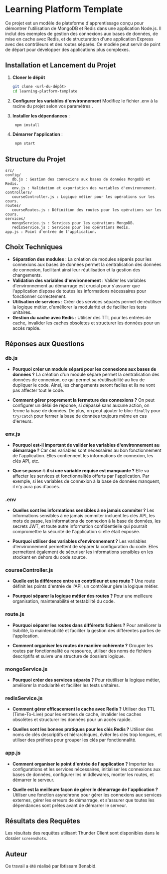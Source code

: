 # Learning Platform Template

Ce projet est un modèle de plateforme d'apprentissage conçu pour démontrer l'utilisation de MongoDB et Redis dans une application Node.js. Il inclut des exemples de gestion des connexions aux bases de données, de mise en cache avec Redis, et de structuration d'une application Express avec des contrôleurs et des routes séparés. Ce modèle peut servir de point de départ pour développer des applications plus complexes.

## Installation et Lancement du Projet

1. **Cloner le dépôt**
     ```sh
     git clone <url-du-dépôt>
     cd learning-platform-template

2. **Configurer les variables d'environnement**
Modifiez le fichier .env à la racine du projet selon vos paramètres .

3. **Installer les dépendances** :
    ```sh
     npm install


4. **Démarrer l'application** :
    ```sh
     npm start

## Structure du Projet

```
src/
config/
   db.js : Gestion des connexions aux bases de données MongoDB et Redis.
   env.js : Validation et exportation des variables d'environnement.
controllers/
   courseController.js : Logique métier pour les opérations sur les cours.
routes/
   courseRoutes.js : Définition des routes pour les opérations sur les cours.
services/
   mongoService.js : Services pour les opérations MongoDB.
   redisService.js : Services pour les opérations Redis.
app.js : Point d'entrée de l'application.
```

## Choix Techniques

- **Séparation des modules** : La création de modules séparés pour les connexions aux bases de données permet la centralisation des données de connexion, facilitant ainsi leur réutilisation et la gestion des changements.
- **Validation des variables d'environnement** : Valider les variables d'environnement au démarrage est crucial pour s'assurer que l'application dispose de toutes les informations nécessaires pour fonctionner correctement.
- **Utilisation de services** : Créer des services séparés permet de réutiliser la logique métier, d'améliorer la modularité et de faciliter les tests unitaires.
- **Gestion du cache avec Redis** : Utiliser des TTL pour les entrées de cache, invalider les caches obsolètes et structurer les données pour un accès rapide.

## Réponses aux Questions

### db.js

- **Pourquoi créer un module séparé pour les connexions aux bases de données ?**
   La création d'un module séparé permet la centralisation des données de connexion, ce qui permet sa réutilisabilité au lieu de dupliquer le code. Ainsi, les changements seront faciles et ils ne vont pas affecter tout le code.

- **Comment gérer proprement la fermeture des connexions ?**
   On peut configurer un délai de réponse, si dépassé sans aucune action, on ferme la base de données. De plus, on peut ajouter le bloc `finally` pour `try/catch` pour fermer la base de données toujours même en cas d'erreurs.

### env.js

- **Pourquoi est-il important de valider les variables d'environnement au démarrage ?**
   Car ces variables sont nécessaires au bon fonctionnement de l'application. Elles contiennent les informations de connexion, les clés API, etc.

- **Que se passe-t-il si une variable requise est manquante ?**
   Elle va affecter les services et fonctionnalités offerts par l'application. Par exemple, si les variables de connexion à la base de données manquent, il n'y aura pas d'accès.

### .env

- **Quelles sont les informations sensibles à ne jamais commiter ?**
   Les informations sensibles à ne jamais commiter incluent les clés API, les mots de passe, les informations de connexion à la base de données, les secrets JWT, et toute autre information confidentielle qui pourrait compromettre la sécurité de l'application si elle était exposée.

- **Pourquoi utiliser des variables d'environnement ?**
   Les variables d'environnement permettent de séparer la configuration du code. Elles permettent également de sécuriser les informations sensibles en les stockant en dehors du code source.

### courseController.js

- **Quelle est la différence entre un contrôleur et une route ?**
   Une route définit les points d'entrée de l'API, un contrôleur gère la logique métier.

- **Pourquoi séparer la logique métier des routes ?**
   Pour une meilleure organisation, maintenabilité et testabilité du code.

### route.js

- **Pourquoi séparer les routes dans différents fichiers ?**
   Pour améliorer la lisibilité, la maintenabilité et faciliter la gestion des différentes parties de l'application.

- **Comment organiser les routes de manière cohérente ?**
   Grouper les routes par fonctionnalité ou ressource, utiliser des noms de fichiers descriptifs et suivre une structure de dossiers logique.

### mongoService.js

- **Pourquoi créer des services séparés ?**
   Pour réutiliser la logique métier, améliorer la modularité et faciliter les tests unitaires.

### redisService.js

- **Comment gérer efficacement le cache avec Redis ?**
   Utiliser des TTL (Time-To-Live) pour les entrées de cache, invalider les caches obsolètes et structurer les données pour un accès rapide.

- **Quelles sont les bonnes pratiques pour les clés Redis ?**
   Utiliser des noms de clés descriptifs et hiérarchiques, éviter les clés trop longues, et utiliser des préfixes pour grouper les clés par fonctionnalité.

### app.js

- **Comment organiser le point d'entrée de l'application ?**
   Importer les configurations et les services nécessaires, initialiser les connexions aux bases de données, configurer les middlewares, monter les routes, et démarrer le serveur.

- **Quelle est la meilleure façon de gérer le démarrage de l'application ?**
   Utiliser une fonction asynchrone pour gérer les connexions aux services externes, gérer les erreurs de démarrage, et s'assurer que toutes les dépendances sont prêtes avant de démarrer le serveur.

## Résultats des Requêtes

Les résultats des requêtes utilisant Thunder Client sont disponibles dans le dossier `screenshots`.

## Auteur

Ce travail a été réalisé par Ibtissam Benabid.
